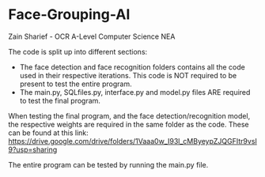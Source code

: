 # Face-Grouping-AI
Zain Sharief - OCR A-Level Computer Science NEA 

The code is split up into different sections:

- The face detection and face recognition folders contains all the code used in their respective iterations. This code is NOT required to be present to test the entire program.
- The main.py, SQLfiles.py, interface.py and model.py files ARE required to test the final program.

When testing the final program, and the face detection/recognition model, the respective weights are required in the same folder as the code. These can be found at this link: https://drive.google.com/drive/folders/1Vaaa0w_I93l_cMByeypZJQGFItr9vsI9?usp=sharing

The entire program can be tested by running the main.py file.

